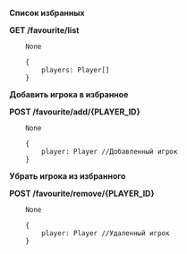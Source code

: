 **Список избранных**

**GET /favourite/list**
```
    None
```
```
    {
        players: Player[]
    }
```

**Добавить игрока в избранное**

**POST /favourite/add/{PLAYER_ID}**
```
    None
```
```
    {
        player: Player //Добавленный игрок
    }
```

**Убрать игрока из избранного**

**POST /favourite/remove/{PLAYER_ID}**
```
    None
```
```
    {
        player: Player //Удаленный игрок
    }
```



